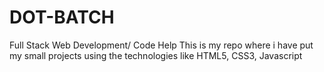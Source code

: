 # DOT-BATCH
Full Stack Web Development/ Code Help
This is my repo where i have put my small projects using the technologies like HTML5, CSS3, Javascript
